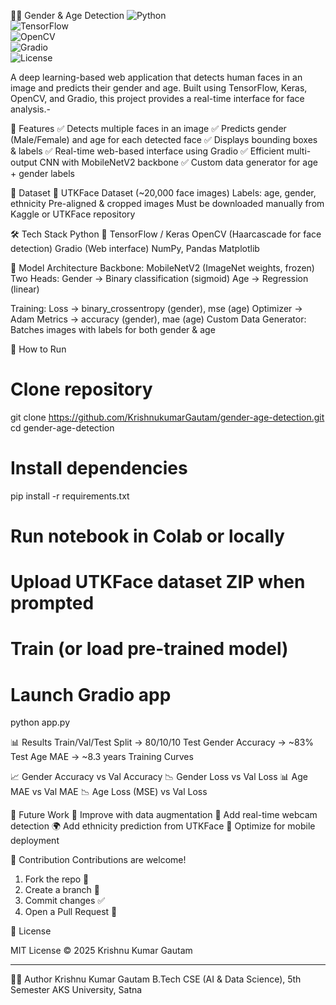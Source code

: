 👨👩 Gender & Age Detection
![Python](https://img.shields.io/badge/Python-3.10-blue)  
![TensorFlow](https://img.shields.io/badge/TensorFlow-2.x-orange)  
![OpenCV](https://img.shields.io/badge/OpenCV-Face%20Detection-green)  
![Gradio](https://img.shields.io/badge/Gradio-Web%20Interface-purple)  
![License](https://img.shields.io/badge/License-MIT-brightgreen)

A deep learning-based web application that detects human faces in an image and predicts their gender and age.
Built using TensorFlow, Keras, OpenCV, and Gradio, this project provides a real-time interface for face analysis.-

🌟 Features
✅ Detects multiple faces in an image
✅ Predicts gender (Male/Female) and age for each detected face
✅ Displays bounding boxes & labels
✅ Real-time web-based interface using Gradio
✅ Efficient multi-output CNN with MobileNetV2 backbone
✅ Custom data generator for age + gender labels

📁 Dataset
📌 UTKFace Dataset (~20,000 face images)
Labels: age, gender, ethnicity
Pre-aligned & cropped images
Must be downloaded manually from Kaggle or UTKFace repository

🛠 Tech Stack
Python 🐍
TensorFlow / Keras
OpenCV (Haarcascade for face detection)
Gradio (Web interface)
NumPy, Pandas
Matplotlib

🧠 Model Architecture
Backbone: MobileNetV2 (ImageNet weights, frozen)
Two Heads:
Gender → Binary classification (sigmoid)
Age → Regression (linear)

Training:
Loss → binary_crossentropy (gender), mse (age)
Optimizer → Adam
Metrics → accuracy (gender), mae (age)
Custom Data Generator: Batches images with labels for both gender & age

🚀 How to Run
# Clone repository
git clone https://github.com/KrishnukumarGautam/gender-age-detection.git
cd gender-age-detection
# Install dependencies
pip install -r requirements.txt
# Run notebook in Colab or locally
# Upload UTKFace dataset ZIP when prompted
# Train (or load pre-trained model)
# Launch Gradio app
python app.py

📊 Results
Train/Val/Test Split → 80/10/10
Test Gender Accuracy → ~83%
Test Age MAE → ~8.3 years
Training Curves

📈 Gender Accuracy vs Val Accuracy
📉 Gender Loss vs Val Loss
📊 Age MAE vs Val MAE
📉 Age Loss (MSE) vs Val Loss


🔮 Future Work
🚀 Improve with data augmentation
📸 Add real-time webcam detection
🌍 Add ethnicity prediction from UTKFace
📱 Optimize for mobile deployment

🤝 Contribution
Contributions are welcome!
1. Fork the repo 🍴
2. Create a branch 🌿
3. Commit changes ✅
4. Open a Pull Request 🚀

📄 License

MIT License © 2025 Krishnu Kumar Gautam


---

👨‍💻 Author
Krishnu Kumar Gautam
B.Tech CSE (AI & Data Science), 5th Semester
AKS University, Satna
